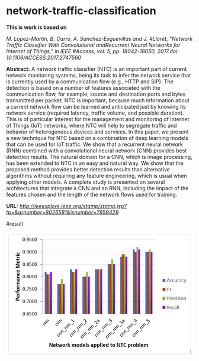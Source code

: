 # network-traffic-classification

**This is work is based on**

*M. Lopez-Martin, B. Carro, A. Sanchez-Esguevillas and J. #Lloret, "Network Traffic Classifier With Convolutional andRecurrent Neural Networks for Internet of Things," in IEEE #Access, vol. 5, pp. 18042-18050, 2017.doi: 10.1109/ACCESS.2017.2747560*

**Abstract:** 
A network traffic classifier (NTC) is an important part of current network monitoring systems, being its task to infer the network service that is currently used by a communication flow (e.g., HTTP and SIP). The detection is based on a number of features associated with the communication flow, for example, source and destination ports and bytes transmitted per packet. NTC is important, because much information about a current network flow can be learned and anticipated just by knowing its network service (required latency, traffic volume, and possible duration). This is of particular interest for the management and monitoring of Internet of Things (IoT) networks, where NTC will help to segregate traffic and behavior of heterogeneous devices and services. In this paper, we present a new technique for NTC based on a combination of deep learning models that can be used for IoT traffic. We show that a recurrent neural network (RNN) combined with a convolutional neural network (CNN) provides best detection results. The natural domain for a CNN, which is image processing, has been extended to NTC in an easy and natural way. We show that the proposed method provides better detection results than alternative algorithms without requiring any feature engineering, which is usual when applying other models. A complete study is presented on several architectures that integrate a CNN and an RNN, including the impact of the features chosen and the length of the network flows used for training.

**URL:** *http://ieeexplore.ieee.org/stamp/stamp.jsp?tp=&arnumber=8026581&isnumber=7859429*

#result 

![](result/result.PNG)
